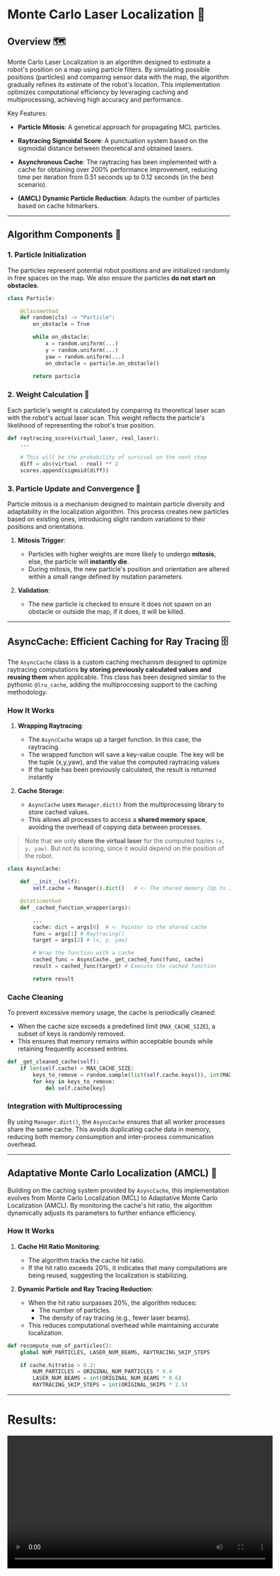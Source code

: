 # Monte Carlo Laser Localization 🚀

## Overview 🗺️
Monte Carlo Laser Localization is an algorithm designed to estimate a robot's position on a map using particle filters. By simulating possible positions (particles) and comparing sensor data with the map, the algorithm gradually refines its estimate of the robot's location. This implementation optimizes computational efficiency by leveraging caching and multiprocessing, achieving high accuracy and performance.

Key Features:
- **Particle Mitosis**: A genetical approach for propagating MCL particles.

- **Raytracing Sigmoidal Score**: A punctuation system based on the sigmoidal distance between theoretical and obtained lasers.

- **Asynchronous Cache**: The raytracing has been implemented with a cache for obtaining over 200% performance improvement, reducing time per iteration from 0.51 seconds up to 0.12 seconds (in the best scenario).

- **(AMCL) Dynamic Particle Reduction**: Adapts the number of particles based on cache hitmarkers.

---

## Algorithm Components 🧩

### 1. Particle Initialization
The particles represent potential robot positions and are initialized randomly in free spaces on the map.
We also ensure the particles **do not start on obstacles**.

```python
class Particle:

    @classmethod
    def random(cls) -> "Particle":
        on_obstacle = True

        while on_obstacle:
            x = random.uniform(...)
            y = random.uniform(...)
            yaw = random.uniform(...)
            on_obstacle = particle.on_obstacle()
        
        return particle
```

### 2. Weight Calculation 🎯
Each particle's weight is calculated by comparing its theoretical laser scan with the robot's actual laser scan. This weight reflects the particle's likelihood of representing the robot's true position.

```python
def raytracing_score(virtual_laser, real_laser):
    ...

    # This will be the probability of survival on the next step
    diff = abs(virtual - real) ** 2
    scores.append(sigmoid(diff))     
```

### 3. Particle Update and Convergence 🔄
Particle mitosis is a mechanism designed to maintain particle diversity and adaptability in the localization algorithm.
This process creates new particles based on existing ones, introducing slight random variations to their positions and orientations.

1. **Mitosis Trigger**:
   - Particles with higher weights are more likely to undergo **mitosis**, else, the particle will **instantly die**.
   - During mitosis, the new particle's position and orientation are altered within a small range defined by mutation parameters

2. **Validation**:
   - The new particle is checked to ensure it does not spawn on an obstacle or outside the map, if it does, it will be killed.

---

## AsyncCache: Efficient Caching for Ray Tracing 🗄️

The `AsyncCache` class is a custom caching mechanism designed to optimize raytracing computations **by storing previously calculated values and reusing them** when applicable. This class has been designed similar to the pythonic `@lru_cache`, adding the multiproccesing support to the caching methodology.

### How It Works
1. **Wrapping Raytracing**:
   - The `AsyncCache` wraps up a target function. In this case, the raytracing.
   - The wrapped function will save a key-value couple. The key will be the tuple (x,y,yaw), and the value the computed raytracing values
   - If the tuple has been previously calculated, the result is returned instantly

2. **Cache Storage**:
   - `AsyncCache` uses `Manager.dict()` from the multiprocessing library to store cached values.
   - This allows all processes to access a **shared memory space**, avoiding the overhead of copying data between processes.

> Note that we only **store the virtual laser** for the computed tuples `(x, y, yaw)`. But not its scoring, since it would depend on the position of the robot.

```python
class AsyncCache:

    def __init__(self):
        self.cache = Manager().dict()   # <- The shared memory (Up to 2Mb of space)

    @staticmethod
    def _cached_function_wrapper(args):

        ...
        cache: dict = args[0]  # <- Pointer to the shared cache
        func = args[1] # Raytracing()
        target = args[2] # (x, y, yaw)

        # Wrap the function with a cache
        cached_func = AsyncCache._get_cached_func(func, cache)  
        result = cached_func(target) # Execute the cached function

        return result
```

### Cache Cleaning
To prevent excessive memory usage, the cache is periodically cleaned:
- When the cache size exceeds a predefined limit (`MAX_CACHE_SIZE`), a subset of keys is randomly removed.
- This ensures that memory remains within acceptable bounds while retaining frequently accessed entries.

```python
def _get_cleaned_cache(self):
    if len(self.cache) > MAX_CACHE_SIZE:
        keys_to_remove = random.sample(list(self.cache.keys()), int(MAX_CACHE_SIZE * 0.4))
        for key in keys_to_remove:
            del self.cache[key]
```

### Integration with Multiprocessing
By using `Manager.dict()`, the `AsyncCache` ensures that all worker processes share the same cache. This avoids duplicating cache data in memory, reducing both memory consumption and inter-process communication overhead.

---

## Adaptative Monte Carlo Localization (AMCL) 🚀

Building on the caching system provided by `AsyncCache`, this implementation evolves from Monte Carlo Localization (MCL) to Adaptative Monte Carlo Localization (AMCL). By monitoring the cache's hit ratio, the algorithm dynamically adjusts its parameters to further enhance efficiency.

### How It Works
1. **Cache Hit Ratio Monitoring**:
   - The algorithm tracks the cache hit ratio.
   - If the hit ratio exceeds 20%, it indicates that many computations are being reused, suggesting the localization is stabilizing.

2. **Dynamic Particle and Ray Tracing Reduction**:
   - When the hit ratio surpasses 20%, the algorithm reduces:
     - The number of particles.
     - The density of ray tracing (e.g., fewer laser beams).
   - This reduces computational overhead while maintaining accurate localization.

```python
def recompute_num_of_particles():
    global NUM_PARTICLES, LASER_NUM_BEAMS, RAYTRACING_SKIP_STEPS

    if cache.hitratio > 0.2:
        NUM_PARTICLES = ORIGINAL_NUM_PARTICLES * 0.4
        LASER_NUM_BEAMS = int(ORIGINAL_NUM_BEAMS * 0.6)
        RAYTRACING_SKIP_STEPS = int(ORIGINAL_SKIPS * 2.5)
```

---

# Results:

<div align="center">
    <video width="600" controls>
        <source src="https://github.com/user-attachments/assets/demonstration_video.mp4" type="video/mp4">
    </video>
</div>

